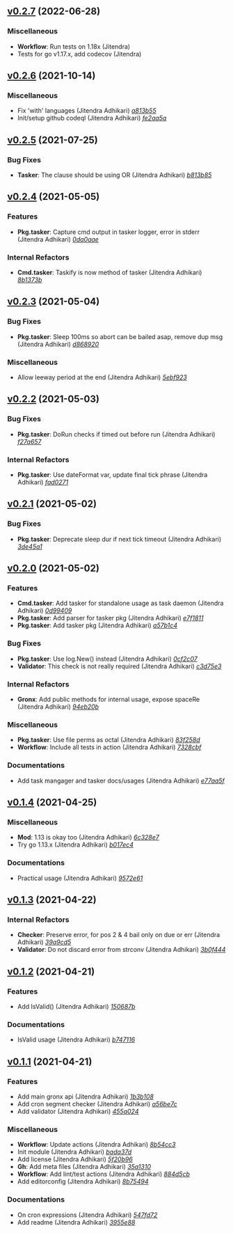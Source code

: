 ## [v0.2.7](https://github.com/wct-james/gronx/releases/tag/v0.2.7) (2022-06-28)

### Miscellaneous
- **Workflow**: Run tests on 1.18x (Jitendra)
- Tests for go v1.17.x, add codecov (Jitendra)


## [v0.2.6](https://github.com/wct-james/gronx/releases/tag/v0.2.6) (2021-10-14)

### Miscellaneous
- Fix 'with' languages (Jitendra Adhikari) [_a813b55_](https://github.com/wct-james/gronx/commit/a813b55)
- Init/setup github codeql (Jitendra Adhikari) [_fe2aa5a_](https://github.com/wct-james/gronx/commit/fe2aa5a)


## [v0.2.5](https://github.com/wct-james/gronx/releases/tag/v0.2.5) (2021-07-25)

### Bug Fixes
- **Tasker**: The clause should be using OR (Jitendra Adhikari) [_b813b85_](https://github.com/wct-james/gronx/commit/b813b85)


## [v0.2.4](https://github.com/wct-james/gronx/releases/tag/v0.2.4) (2021-05-05)

### Features
- **Pkg.tasker**: Capture cmd output in tasker logger, error in stderr (Jitendra Adhikari) [_0da0aae_](https://github.com/wct-james/gronx/commit/0da0aae)

### Internal Refactors
- **Cmd.tasker**: Taskify is now method of tasker (Jitendra Adhikari) [_8b1373b_](https://github.com/wct-james/gronx/commit/8b1373b)


## [v0.2.3](https://github.com/wct-james/gronx/releases/tag/v0.2.3) (2021-05-04)

### Bug Fixes
- **Pkg.tasker**: Sleep 100ms so abort can be bailed asap, remove dup msg (Jitendra Adhikari) [_d868920_](https://github.com/wct-james/gronx/commit/d868920)

### Miscellaneous
- Allow leeway period at the end (Jitendra Adhikari) [_5ebf923_](https://github.com/wct-james/gronx/commit/5ebf923)


## [v0.2.2](https://github.com/wct-james/gronx/releases/tag/v0.2.2) (2021-05-03)

### Bug Fixes
- **Pkg.tasker**: DoRun checks if timed out before run (Jitendra Adhikari) [_f27a657_](https://github.com/wct-james/gronx/commit/f27a657)

### Internal Refactors
- **Pkg.tasker**: Use dateFormat var, update final tick phrase (Jitendra Adhikari) [_fad0271_](https://github.com/wct-james/gronx/commit/fad0271)


## [v0.2.1](https://github.com/wct-james/gronx/releases/tag/v0.2.1) (2021-05-02)

### Bug Fixes
- **Pkg.tasker**: Deprecate sleep dur if next tick timeout (Jitendra Adhikari) [_3de45a1_](https://github.com/wct-james/gronx/commit/3de45a1)


## [v0.2.0](https://github.com/wct-james/gronx/releases/tag/v0.2.0) (2021-05-02)

### Features
- **Cmd.tasker**: Add tasker for standalone usage as task daemon (Jitendra Adhikari) [_0d99409_](https://github.com/wct-james/gronx/commit/0d99409)
- **Pkg.tasker**: Add parser for tasker pkg (Jitendra Adhikari) [_e7f1811_](https://github.com/wct-james/gronx/commit/e7f1811)
- **Pkg.tasker**: Add tasker pkg (Jitendra Adhikari) [_a57b1c4_](https://github.com/wct-james/gronx/commit/a57b1c4)

### Bug Fixes
- **Pkg.tasker**: Use log.New() instead (Jitendra Adhikari) [_0cf2c07_](https://github.com/wct-james/gronx/commit/0cf2c07)
- **Validator**: This check is not really required (Jitendra Adhikari) [_c3d75e3_](https://github.com/wct-james/gronx/commit/c3d75e3)

### Internal Refactors
- **Gronx**: Add public methods for internal usage, expose spaceRe (Jitendra Adhikari) [_94eb20b_](https://github.com/wct-james/gronx/commit/94eb20b)

### Miscellaneous
- **Pkg.tasker**: Use file perms as octal (Jitendra Adhikari) [_83f258d_](https://github.com/wct-james/gronx/commit/83f258d)
- **Workflow**: Include all tests in action (Jitendra Adhikari) [_7328cbf_](https://github.com/wct-james/gronx/commit/7328cbf)

### Documentations
- Add task mangager and tasker docs/usages (Jitendra Adhikari) [_e77aa5f_](https://github.com/wct-james/gronx/commit/e77aa5f)


## [v0.1.4](https://github.com/wct-james/gronx/releases/tag/v0.1.4) (2021-04-25)

### Miscellaneous
- **Mod**: 1.13 is okay too (Jitendra Adhikari) [_6c328e7_](https://github.com/wct-james/gronx/commit/6c328e7)
- Try go 1.13.x (Jitendra Adhikari) [_b017ec4_](https://github.com/wct-james/gronx/commit/b017ec4)

### Documentations
- Practical usage (Jitendra Adhikari) [_9572e61_](https://github.com/wct-james/gronx/commit/9572e61)


## [v0.1.3](https://github.com/wct-james/gronx/releases/tag/v0.1.3) (2021-04-22)

### Internal Refactors
- **Checker**: Preserve error, for pos 2 & 4 bail only on due or err (Jitendra Adhikari) [_39a9cd5_](https://github.com/wct-james/gronx/commit/39a9cd5)
- **Validator**: Do not discard error from strconv (Jitendra Adhikari) [_3b0f444_](https://github.com/wct-james/gronx/commit/3b0f444)


## [v0.1.2](https://github.com/wct-james/gronx/releases/tag/v0.1.2) (2021-04-21)

### Features
- Add IsValid() (Jitendra Adhikari) [_150687b_](https://github.com/wct-james/gronx/commit/150687b)

### Documentations
- IsValid usage (Jitendra Adhikari) [_b747116_](https://github.com/wct-james/gronx/commit/b747116)


## [v0.1.1](https://github.com/wct-james/gronx/releases/tag/v0.1.1) (2021-04-21)

### Features
- Add main gronx api (Jitendra Adhikari) [_1b3b108_](https://github.com/wct-james/gronx/commit/1b3b108)
- Add cron segment checker (Jitendra Adhikari) [_a56be7c_](https://github.com/wct-james/gronx/commit/a56be7c)
- Add validator (Jitendra Adhikari) [_455a024_](https://github.com/wct-james/gronx/commit/455a024)

### Miscellaneous
- **Workflow**: Update actions (Jitendra Adhikari) [_8b54cc3_](https://github.com/wct-james/gronx/commit/8b54cc3)
- Init module (Jitendra Adhikari) [_bada37d_](https://github.com/wct-james/gronx/commit/bada37d)
- Add license (Jitendra Adhikari) [_5f20b96_](https://github.com/wct-james/gronx/commit/5f20b96)
- **Gh**: Add meta files (Jitendra Adhikari) [_35a1310_](https://github.com/wct-james/gronx/commit/35a1310)
- **Workflow**: Add lint/test actions (Jitendra Adhikari) [_884d5cb_](https://github.com/wct-james/gronx/commit/884d5cb)
- Add editorconfig (Jitendra Adhikari) [_8b75494_](https://github.com/wct-james/gronx/commit/8b75494)

### Documentations
- On cron expressions (Jitendra Adhikari) [_547fd72_](https://github.com/wct-james/gronx/commit/547fd72)
- Add readme (Jitendra Adhikari) [_3955e88_](https://github.com/wct-james/gronx/commit/3955e88)

